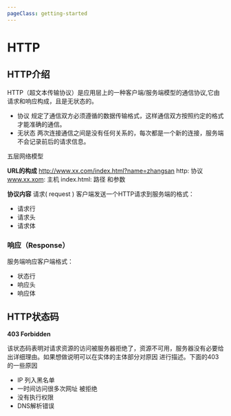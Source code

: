 ```yaml
---
pageClass: getting-started
---
```


# HTTP

## HTTP介绍

HTTP（超文本传输协议）是应用层上的一种客户端/服务端模型的通信协议,它由请求和响应构成，且是无状态的。
* 协议
  规定了通信双方必须遵循的数据传输格式，这样通信双方按照约定的格式才能准确的通信。
* 无状态
  两次连接通信之间是没有任何关系的，每次都是一个新的连接，服务端不会记录前后的请求信息。

五层网络模型

**URL的构成**
http://www.xx.com/index.html?name=zhangsan
http: 协议
www.xx.xom: 主机
index.html: 路径
和参数

**协议内容**
请求( request )
客户端发送一个HTTP请求到服务端的格式：
- 请求行
- 请求头
- 请求体

### 响应（Response）

服务端响应客户端格式：

- 状态行
- 响应头
- 响应体


## HTTP状态码

**403 Forbidden**

该状态码表明对请求资源的访问被服务器拒绝了，资源不可用，服务器没有必要给出详细理由。如果想做说明可以在实体的主体部分对原因
进行描述。下面的403的一些原因

* IP 列入黑名单
* 一时间访问很多次网址 被拒绝
* 没有执行权限
* DNS解析错误


<br />


